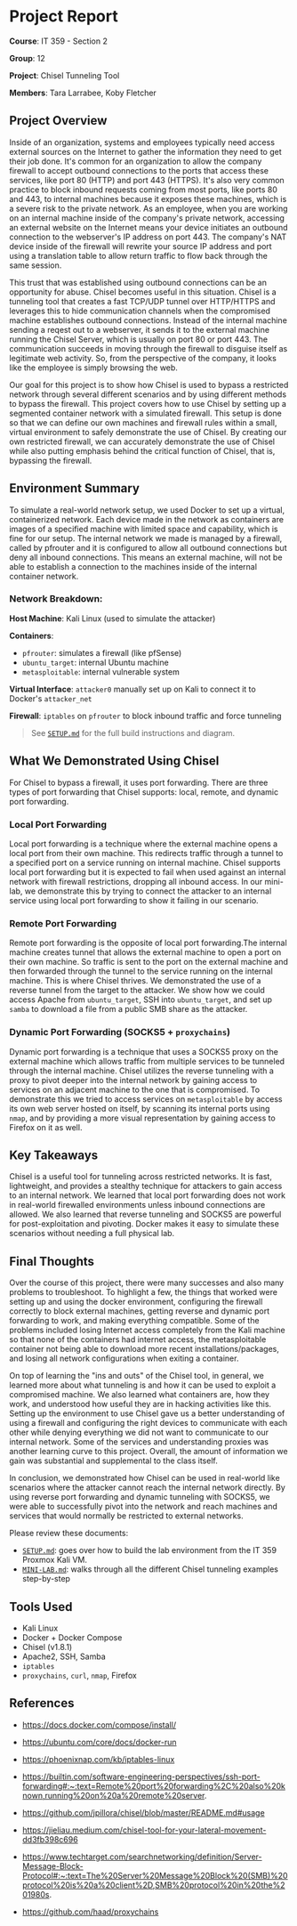 # Project Report
**Course**: IT 359 - Section 2

**Group**: 12

**Project**: Chisel Tunneling Tool

**Members**: Tara Larrabee, Koby Fletcher


## Project Overview
Inside of an organization, systems and employees typically need access external sources on the Internet to gather the information they need to get their job done. It's common for an organization to allow the company firewall to accept outbound connections to the ports that access these services, like port 80 (HTTP) and port 443 (HTTPS). It's also very common practice to block inbound requests coming from most ports, like ports 80 and 443, to internal machines because it exposes these machines, which is a severe risk to the private network. As an employee, when you are working on an internal machine inside of the company's private network, accessing an external website on the Internet means your device initiates an outbound connection to the webserver's IP address on port 443. The company's NAT device inside of the firewall will rewrite your source IP address and port using a translation table to allow return traffic to flow back through the same session. 

This trust that was established using outbound connections can be an opportunity for abuse. Chisel becomes useful in this situation. Chisel is a tunneling tool that creates a fast TCP/UDP tunnel over HTTP/HTTPS and leverages this to hide communication channels when the compromised machine establishes outbound connections. Instead of the internal machine sending a reqest out to a webserver, it sends it to the external machine running the Chisel Server, which is usually on port 80 or port 443. The communication succeeds in moving through the firewall to disguise itself as legitimate web activity. So, from the perspective of the company, it looks like the employee is simply browsing the web.

Our goal for this project is to show how Chisel is used to bypass a restricted network through several different scenarios and by using different methods to bypass the firewall. This project covers how to use Chisel by setting up a segmented container network with a simulated firewall. This setup is done so that we can define our own machines and firewall rules within a small, virtual environment to safely demonstrate the use of Chisel. By creating our own restricted firewall, we can accurately demonstrate the use of Chisel while also putting emphasis behind the critical function of Chisel, that is, bypassing the firewall. 


## Environment Summary
To simulate a real-world network setup, we used Docker to set up a virtual, containerized network. Each device made in the network as containers are images of a specified machine with limited space and capability, which is fine for our setup. The internal network we made is managed by a firewall, called by pfrouter and it is configured to allow all outbound connections but deny all inbound connections. This means an external machine, will not be able to establish a connection to the machines inside of the internal container network. 

### Network Breakdown:

**Host Machine**: Kali Linux (used to simulate the attacker)

**Containers**:
- `pfrouter`: simulates a firewall (like pfSense)
- `ubuntu_target`: internal Ubuntu machine
- `metasploitable`: internal vulnerable system

**Virtual Interface**: `attacker0` manually set up on Kali to connect it to Docker's `attacker_net`

**Firewall**: `iptables` on `pfrouter` to block inbound traffic and force tunneling

> See [`SETUP.md`](SETUP.md) for the full build instructions and diagram. 

## What We Demonstrated Using Chisel
For Chisel to bypass a firewall, it uses port forwarding. There are three types of port forwarding that Chisel supports: local, remote, and dynamic port forwarding. 
### **Local Port Forwarding**
Local port forwarding is a technique where the external machine opens a local port from their own machine. This redirects traffic through a tunnel to a specified port on a service running on internal machine. Chisel supports local port forwarding but it is expected to fail when used against an internal network with firewall restrictions, dropping all inbound access. In our mini-lab, we demonstrate this by trying to connect the attacker to an internal service using local port forwarding to show it failing in our scenario. 

### **Remote Port Forwarding**
Remote port forwarding is the opposite of local port forwarding.The internal machine creates tunnel that allows the external machine to open a port on their own machine. So traffic is sent to the port on the external machine and then forwarded through the tunnel to the service running on the internal machine. This is where Chisel thrives. We demonstrated the use of a reverse tunnel from the target to the attacker. We show how we could access Apache from `ubuntu_target`, SSH into `ubuntu_target`, and set up `samba` to download a file from a public SMB share as the attacker. 

### **Dynamic Port Forwarding (SOCKS5 + `proxychains`)**
Dynamic port forwarding is a technique that uses a SOCKS5 proxy on the external machine which allows traffic from multiple services to be tunneled through the internal machine. Chisel utilizes the reverse tunneling with a proxy to pivot deeper into the internal network by gaining access to services on an adjacent machine to the one that is compromised. To demonstrate this we tried to access services on `metasploitable` by access its own web server hosted on itself, by scanning its internal ports using `nmap`, and by providing a more visual representation by gaining access to Firefox on it as well. 

## Key Takeaways
Chisel is a useful tool for tunneling across restricted networks. It is fast, lightweight, and provides a stealthy technique for attackers to gain access to an internal network. We learned that local port forwarding does not work in real-world firewalled environments unless inbound connections are allowed. We also learned that reverse tunneling and SOCKS5 are powerful for post-exploitation and pivoting. Docker makes it easy to simulate these scenarios without needing a full physical lab. 

## Final Thoughts
Over the course of this project, there were many successes and also many problems to troubleshoot. To highlight a few, the things that worked were setting up and using the docker environment, configuring the firewall correctly to block external machines, getting reverse and dynamic port forwarding to work, and making everything compatible. Some of the problems included losing Internet access completely from the Kali machine so that none of the containers had internet access, the metasploitable container not being able to download more recent installations/packages, and losing all network configurations when exiting a container.

On top of learning the "ins and outs" of the Chisel tool, in general, we learned more about what tunneling is and how it can be used to exploit a compromised machine. We also learned what containers are, how they work, and understood how useful they are in hacking activities like this. Setting up the environment to use Chisel gave us a better understanding of using a firewall and configuring the right devices to communicate with each other while denying everything we did not want to communicate to our internal network. Some of the services and understanding proxies was another learning curve to this project. Overall, the amount of information we gain was substantial and supplemental to the class itself.

In conclusion, we demonstrated how Chisel can be used in real-world like scenarios where the attacker cannot reach the internal network directly. By using reverse port forwarding and dynamic tunneling with SOCKS5, we were able to successfully pivot into the network and reach machines and services that would normally be restricted to external networks. 


Please review these documents:
- [`SETUP.md`](SETUP.md): goes over how to build the lab environment from the IT 359 Proxmox Kali VM. 
- [`MINI-LAB.md`](MINI-LAB.md): walks through all the different Chisel tunneling examples step-by-step


## Tools Used
- Kali Linux
- Docker + Docker Compose
- Chisel (v1.8.1)
- Apache2, SSH, Samba
- `iptables`
- `proxychains`, `curl`, `nmap`, Firefox

## References 
- https://docs.docker.com/compose/install/

- https://ubuntu.com/core/docs/docker-run 

- https://phoenixnap.com/kb/iptables-linux

- https://builtin.com/software-engineering-perspectives/ssh-port-forwarding#:~:text=Remote%20port%20forwarding%2C%20also%20known,running%20on%20a%20remote%20server. 

- https://github.com/jpillora/chisel/blob/master/README.md#usage

- https://jieliau.medium.com/chisel-tool-for-your-lateral-movement-dd3fb398c696

- https://www.techtarget.com/searchnetworking/definition/Server-Message-Block-Protocol#:~:text=The%20Server%20Message%20Block%20(SMB)%20protocol%20is%20a%20client%2D,SMB%20protocol%20in%20the%201980s. 

- https://github.com/haad/proxychains 

